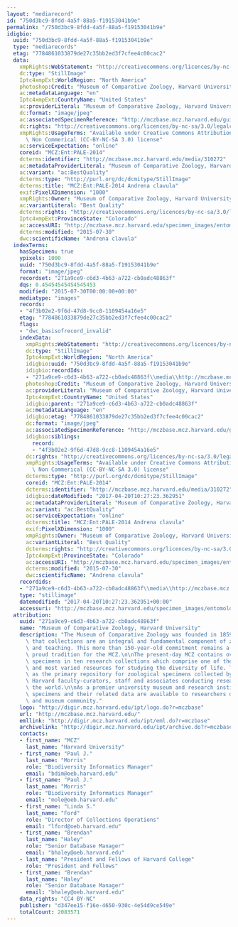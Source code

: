 ```yaml
---
layout: "mediarecord"
id: "750d3bc9-8fdd-4a5f-88a5-f19153041b9e"
permalink: "/750d3bc9-8fdd-4a5f-88a5-f19153041b9e"
idigbio:
  uuid: "750d3bc9-8fdd-4a5f-88a5-f19153041b9e"
  type: "mediarecords"
  etag: "7784861033879de27c35bb2ed3f7cfee4c00cac2"
  data:
    xmpRights:WebStatement: "http://creativecommons.org/licences/by-nc-sa/3.0/"
    dc:type: "StillImage"
    Iptc4xmpExt:WorldRegion: "North America"
    photoshop:Credit: "Museum of Comparative Zoology, Harvard University"
    ac:metadataLanguage: "en"
    Iptc4xmpExt:CountryName: "United States"
    ac:providerLiteral: "Museum of Comparative Zoology, Harvard University"
    dc:format: "image/jpeg"
    ac:associatedSpecimenReference: "http://mczbase.mcz.harvard.edu/guid/MCZ:Ent:PALE-2014"
    dc:rights: "http://creativecommons.org/licences/by-nc-sa/3.0/legalcode"
    xmpRights:UsageTerms: "Available under Creative Commons Attribution Share Alike\
      \ Non Commerical (CC-BY-NC-SA 3.0) license"
    ac:serviceExpectation: "online"
    coreid: "MCZ:Ent:PALE-2014"
    dcterms:identifier: "http://mczbase.mcz.harvard.edu/media/310272"
    ac:metadataProviderLiteral: "Museum of Comparative Zoology, Harvard University"
    ac:variant: "ac:BestQuality"
    dcterms:type: "http://purl.org/dc/dcmitype/StillImage"
    dcterms:title: "MCZ:Ent:PALE-2014 Andrena clavula"
    exif:PixelXDimension: "1000"
    xmpRights:Owner: "Museum of Comparative Zoology, Harvard University"
    ac:variantLiteral: "Best Quality"
    dcterms:rights: "http://creativecommons.org/licences/by-nc-sa/3.0/legalcode"
    Iptc4xmpExt:ProvinceState: "Colorado"
    ac:accessURI: "http://mczbase.mcz.harvard.edu/specimen_images/entomology/paleo/large/PALE-2014_Andrena_clavula_holotype.jpg"
    dcterms:modified: "2015-07-30"
    dwc:scientificName: "Andrena clavula"
  indexTerms:
    hasSpecimen: true
    ypixels: 1000
    uuid: "750d3bc9-8fdd-4a5f-88a5-f19153041b9e"
    format: "image/jpeg"
    recordset: "271a9ce9-c6d3-4b63-a722-cb0adc48863f"
    dqs: 0.45454545454545453
    modified: "2015-07-30T00:00:00+00:00"
    mediatype: "images"
    records:
    - "4f3b02e2-9f6d-47d8-9cc8-1109454a16e5"
    etag: "7784861033879de27c35bb2ed3f7cfee4c00cac2"
    flags:
    - "dwc_basisofrecord_invalid"
    indexData:
      xmpRights:WebStatement: "http://creativecommons.org/licences/by-nc-sa/3.0/"
      dc:type: "StillImage"
      Iptc4xmpExt:WorldRegion: "North America"
      idigbio:uuid: "750d3bc9-8fdd-4a5f-88a5-f19153041b9e"
      idigbio:recordIds:
      - "271a9ce9-c6d3-4b63-a722-cb0adc48863f\\media\\http://mczbase.mcz.harvard.edu/media/310272"
      photoshop:Credit: "Museum of Comparative Zoology, Harvard University"
      ac:providerLiteral: "Museum of Comparative Zoology, Harvard University"
      Iptc4xmpExt:CountryName: "United States"
      idigbio:parent: "271a9ce9-c6d3-4b63-a722-cb0adc48863f"
      ac:metadataLanguage: "en"
      idigbio:etag: "7784861033879de27c35bb2ed3f7cfee4c00cac2"
      dc:format: "image/jpeg"
      ac:associatedSpecimenReference: "http://mczbase.mcz.harvard.edu/guid/MCZ:Ent:PALE-2014"
      idigbio:siblings:
        record:
        - "4f3b02e2-9f6d-47d8-9cc8-1109454a16e5"
      dc:rights: "http://creativecommons.org/licences/by-nc-sa/3.0/legalcode"
      xmpRights:UsageTerms: "Available under Creative Commons Attribution Share Alike\
        \ Non Commerical (CC-BY-NC-SA 3.0) license"
      dcterms:type: "http://purl.org/dc/dcmitype/StillImage"
      coreid: "MCZ:Ent:PALE-2014"
      dcterms:identifier: "http://mczbase.mcz.harvard.edu/media/310272"
      idigbio:dateModified: "2017-04-20T10:27:23.362951"
      ac:metadataProviderLiteral: "Museum of Comparative Zoology, Harvard University"
      ac:variant: "ac:BestQuality"
      ac:serviceExpectation: "online"
      dcterms:title: "MCZ:Ent:PALE-2014 Andrena clavula"
      exif:PixelXDimension: "1000"
      xmpRights:Owner: "Museum of Comparative Zoology, Harvard University"
      ac:variantLiteral: "Best Quality"
      dcterms:rights: "http://creativecommons.org/licences/by-nc-sa/3.0/legalcode"
      Iptc4xmpExt:ProvinceState: "Colorado"
      ac:accessURI: "http://mczbase.mcz.harvard.edu/specimen_images/entomology/paleo/large/PALE-2014_Andrena_clavula_holotype.jpg"
      dcterms:modified: "2015-07-30"
      dwc:scientificName: "Andrena clavula"
    recordids:
    - "271a9ce9-c6d3-4b63-a722-cb0adc48863f\\media\\http://mczbase.mcz.harvard.edu/media/310272"
    type: "stillimage"
    datemodified: "2017-04-20T10:27:23.362951+00:00"
    accessuri: "http://mczbase.mcz.harvard.edu/specimen_images/entomology/paleo/large/PALE-2014_Andrena_clavula_holotype.jpg"
  attribution:
    uuid: "271a9ce9-c6d3-4b63-a722-cb0adc48863f"
    name: "Museum of Comparative Zoology, Harvard University"
    description: "The Museum of Comparative Zoology was founded in 1859 on the concept\
      \ that collections are an integral and fundamental component of zoological research\
      \ and teaching. This more than 150-year-old commitment remains a strong and\
      \ proud tradition for the MCZ.\n\nThe present-day MCZ contains over 21-million\
      \ specimens in ten research collections which comprise one of the world's richest\
      \ and most varied resources for studying the diversity of life. The museum serves\
      \ as the primary repository for zoological specimens collected by past and present\
      \ Harvard faculty-curators, staff and associates conducting research around\
      \ the world.\n\nAs a premier university museum and research institution, the\
      \ specimens and their related data are available to researchers of the scientific\
      \ and museum community."
    logo: "http://digir.mcz.harvard.edu/ipt/logo.do?r=mczbase"
    url: "http://mczbase.mcz.harvard.edu/"
    emllink: "http://digir.mcz.harvard.edu/ipt/eml.do?r=mczbase"
    archivelink: "http://digir.mcz.harvard.edu/ipt/archive.do?r=mczbase"
    contacts:
    - first_name: "MCZ"
      last_name: "Harvard University"
    - first_name: "Paul J."
      last_name: "Morris"
      role: "Biodiversity Informatics Manager"
      email: "bdim@oeb.harvard.edu"
    - first_name: "Paul J."
      last_name: "Morris"
      role: "Biodiversity Informatics Manager"
      email: "mole@oeb.harvard.edu"
    - first_name: "Linda S."
      last_name: "Ford"
      role: "Director of Collections Operations"
      email: "lford@oeb.harvard.edu"
    - first_name: "Brendan"
      last_name: "Haley"
      role: "Senior Database Manager"
      email: "bhaley@oeb.harvard.edu"
    - last_name: "President and Fellows of Harvard College"
      role: "President and Fellows"
    - first_name: "Brendan"
      last_name: "Haley"
      role: "Senior Database Manager"
      email: "bhaley@oeb.harvard.edu"
    data_rights: "CC4 BY-NC"
    publisher: "d347ee15-f16e-4650-930c-4e54d9ce549e"
    totalCount: 2083571
---
```

